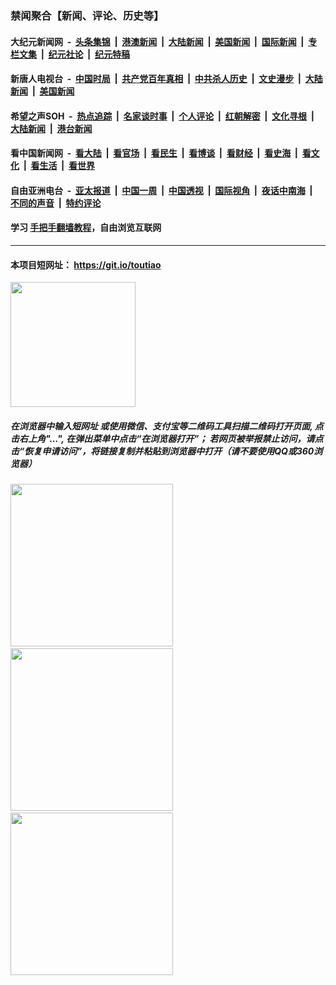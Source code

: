 ### 禁闻聚合【新闻、评论、历史等】

#### 大纪元新闻网 &nbsp;-&nbsp; [头条集锦](indexes/E头条集锦.md?t=02120033) &nbsp;|&nbsp; [港澳新闻](indexes/E港澳新闻.md?t=02120033)  &nbsp;|&nbsp; [大陆新闻](indexes/E大陆新闻.md?t=02120033) &nbsp;|&nbsp; [美国新闻](indexes/E美国新闻.md?t=02120033) &nbsp;|&nbsp; [国际新闻](indexes/E国际新闻.md?t=02120033) &nbsp;|&nbsp; [专栏文集](indexes/E专栏文集.md?t=02120033) &nbsp;|&nbsp; [纪元社论](indexes/E纪元社论.md?t=02120033) &nbsp;|&nbsp; [纪元特稿](indexes/E纪元特稿.md?t=02120033) 

#### 新唐人电视台 &nbsp;-&nbsp; [中国时局](indexes/N中国时局.md?t=02120033) &nbsp;|&nbsp; [共产党百年真相](indexes/N共产党百年真相.md?t=02120033) &nbsp;|&nbsp; [中共杀人历史](indexes/N中共杀人历史.md?t=02120033) &nbsp;|&nbsp; [文史漫步](indexes/N文史漫步.md?t=02120033) &nbsp;|&nbsp; [大陆新闻](indexes/N大陆新闻.md?t=02120033) &nbsp;|&nbsp; [美国新闻](indexes/N美国新闻.md?t=02120033)

#### 希望之声SOH &nbsp;-&nbsp; [热点追踪](indexes/H热点追踪.md?t=02120033) &nbsp;|&nbsp; [名家谈时事](indexes/H名家谈时事.md?t=02120033) &nbsp;|&nbsp; [个人评论](indexes/H个人评论.md?t=02120033)  &nbsp;|&nbsp; [红朝解密](indexes/H红朝解密.md?t=02120033) &nbsp;|&nbsp; [文化寻根](indexes/H文化寻根.md?t=02120033) &nbsp;|&nbsp; [大陆新闻](indexes/H大陆新闻.md?t=02120033) &nbsp;|&nbsp; [港台新闻](indexes/H港台新闻.md?t=02120033)

#### 看中国新闻网 &nbsp;-&nbsp; [看大陆](indexes/S看大陆.md?t=02120033) &nbsp;|&nbsp; [看官场](indexes/S看官场.md?t=02120033) &nbsp;|&nbsp; [看民生](indexes/S看民生.md?t=02120033)  &nbsp;|&nbsp; [看博谈](indexes/S看博谈.md?t=02120033) &nbsp;|&nbsp; [看财经](indexes/S看财经.md?t=02120033) &nbsp;|&nbsp; [看史海](indexes/S看史海.md?t=02120033) &nbsp;|&nbsp; [看文化](indexes/S看文化.md?t=02120033) &nbsp;|&nbsp; [看生活](indexes/S看生活.md?t=02120033) &nbsp;|&nbsp; [看世界](indexes/S看世界.md?t=02120033)

#### 自由亚洲电台 &nbsp;-&nbsp; [亚太报道](indexes/R亚太报道.md?t=02120033) &nbsp;|&nbsp; [中国一周](indexes/R中国一周.md?t=02120033) &nbsp;|&nbsp; [中国透视](indexes/R中国透视.md?t=02120033)  &nbsp;|&nbsp; [国际视角](indexes/R国际视角.md?t=02120033) &nbsp;|&nbsp; [夜话中南海](indexes/R夜话中南海.md?t=02120033) &nbsp;|&nbsp; [不同的声音](indexes/R不同的声音.md?t=02120033) &nbsp;|&nbsp; [特约评论](indexes/R特约评论.md?t=02120033)

#### 学习 [手把手翻墙教程](https://github.com/gfw-breaker/guides/wiki)，自由浏览互联网

----

#### 本项目短网址： https://git.io/toutiao
<img src="https://raw.githubusercontent.com/gfw-breaker/banned-news/master/scripts/img/qr.png" width="200px"/>  

##### 在浏览器中输入短网址 或使用微信、支付宝等二维码工具扫描二维码打开页面, 点击右上角"...", 在弹出菜单中点击“在浏览器打开”； 若网页被举报禁止访问，请点击“恢复申请访问”，将链接复制并粘贴到浏览器中打开（请不要使用QQ或360浏览器）

<img src="https://raw.githubusercontent.com/gfw-breaker/banned-news/master/scripts/img/1.png" width="260px"/> &nbsp; <img src="https://raw.githubusercontent.com/gfw-breaker/banned-news/master/scripts/img/2.png" width="260px"/> &nbsp; <img src="https://raw.githubusercontent.com/gfw-breaker/banned-news/master/scripts/img/3.png" width="260px"/>

